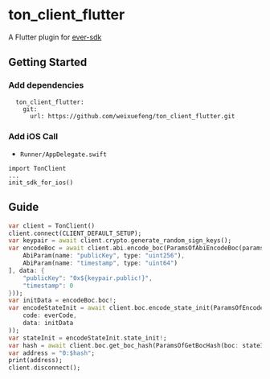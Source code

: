 # ton_client_flutter

A Flutter plugin for [ever-sdk](https://github.com/everx-labs/ever-sdk/)



## Getting Started

### Add dependencies
```
  ton_client_flutter: 
    git:
      url: https://github.com/weixuefeng/ton_client_flutter.git
```


### Add iOS Call

- `Runner/AppDelegate.swift`
```
import TonClient
...
init_sdk_for_ios()
```

## Guide

```dart
var client = TonClient()
client.connect(CLIENT_DEFAULT_SETUP);
var keypair = await client.crypto.generate_random_sign_keys();
var encodeBoc = await client.abi.encode_boc(ParamsOfAbiEncodeBoc(params: [
    AbiParam(name: "publicKey", type: "uint256"),
    AbiParam(name: "timestamp", type: "uint64")
], data: {
    "publicKey": "0x${keypair.public!}",
    "timestamp": 0
}));
var initData = encodeBoc.boc!;
var encodeStateInit = await client.boc.encode_state_init(ParamsOfEncodeStateInit(
    code: everCode,
    data: initData
));
var stateInit = encodeStateInit.state_init!;
var hash = await client.boc.get_boc_hash(ParamsOfGetBocHash(boc: stateInit));
var address = "0:$hash";
print(address);
client.disconnect();
```
